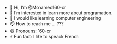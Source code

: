 - 👋 Hi, I’m @Mohamed160-cr
- 👀 I’m interested in learn more about programation.
- 🌱 I would like learning computer engineering
- 📫 How to reach me ... ???
- 😄 Pronouns: 160-cr
- ⚡ Fun fact: I like to speack French

<!---
Mohamed160-cr/Mohamed160-cr is a ✨ special ✨ repository because its `README.md` (this file) appears on your GitHub profile.
You can click the Preview link to take a look at your changes.
--->
